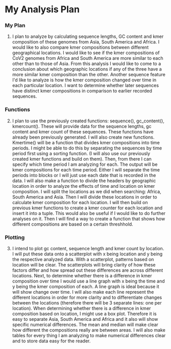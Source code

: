 # My Analysis Plan

### My Plan
1. I plan to analyze by calculating sequence lengths, GC content and kmer composition of these genomes from Asia, South America and Africa. I would like to also compare kmer compositions between different geographical locations. I would like to see if the kmer compositions of CoV2 genomes from Africa and South America are more similar to each other than to those of Asia. From this analysis I would like to come to a conclusion about which geographic locations if any of the three have a more similar kmer composition than the other. Another sequence feature I'd like to analyze is how the kmer composition changed over time in each particular location. I want to determine whether later sequences have distinct kmer compositions in comparison to earlier recorded sequences. 

### Functions
2. I plan to use the previously created functions: sequence(), gc_content(), kmercount(). These will provide data for the sequence lengths, gc content and kmer count of these sequences. These functions have already been previously generated. I will also create new functions. Kmertime() will be a function that divides kmer compositions into time periods. I might be able to do this by separating the sequences by time period first using a sorting function. (I will also use our previously created kmer functions and build on them). Then, from there I can specify which time period I am analyzing for each. The output will be kmer compositions for each time period. Either I will separate the time periods into blocks or I will just use each date that is recorded in the data. I will also make a function to divide the headers by geographic location in order to analyze the effects of time and location on kmer composition. I will split the locations as we did when searching: Africa, South America and Asia. Then I will divide these locations in order to calculate kmer composition for each location. I will then build on previous kmer functions to create a kmer counter for each location and insert it into a tuple. This would also be useful if I would like to do further analyses on it. Then I will find a way to create a function that shows how different compositions are based on a certain threshhold. 

### Plotting
3. I intend to plot gc content, sequence length and kmer count by location. I will put these data onto a scatterplot with x being location and y being the respective analyzed data. With a scatterplot, patterns based on location will be clear. The scatterplots will bring clarity of how these factors differ and how spread out these differences are across different locations. Next, to determine whether there is a difference in kmer composition over time I would use a line graph with x being the time and y being the kmer composition of each. A line graph is ideal because it will show change over time. I will also make each line represent the different locations in order for more clarity and to differentiate changes between the locations (therefore there will be 3 separate lines: one per location). When determining whether there is a difference in kmer composition based on location, I might use a box plot. Therefore it is easy to separate Asia, South America and Africa and it also will show specific numerical differences. The mean and median will make clear how different the compositions really are between areas. I will also make tables for every thing I am analyzing to make numerical differences clear and to store data easy for the reader.
